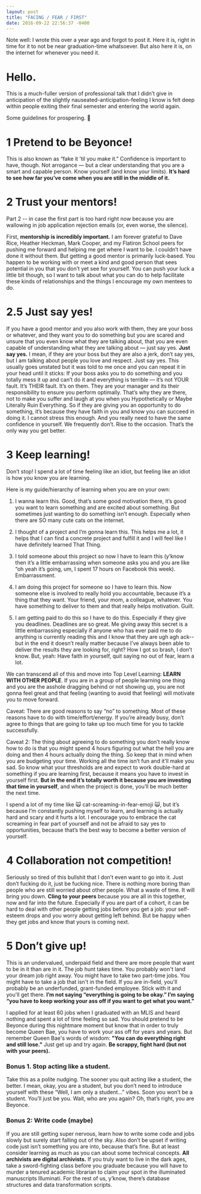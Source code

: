 ```yaml
---
layout: post
title: "FACING / FEAR / FIRST"
date: 2016-09-22 22:56:37 -0400
---
```


Note well: I wrote this over a year ago and forgot to post it. Here it is, right in time for it to not be near graduation-time whatsoever. But also here it is, on the internet for whenever you need it.

# Hello. 

This is a much-fuller version of professional talk that I didn’t give in anticipation of the slightly nauseated-anticipation-feeling I know is felt deep within people exiting their final semester and entering the world again.

Some guidelines for prospering. 🖖

# 1 Pretend to be Beyonce!

This is also known as “fake it ’til you make it.” Confidence is important to have, though. Not arrogance — but a clear understanding that you are a smart and capable person. Know yourself (and know your limits). **It’s hard to see how far you’ve come when you are still in the middle of it.**

# 2 Trust your mentors!

Part 2 -- in case the first part is too hard right now because you are wallowing in job application rejection emails (or, even worse, the silence).

First, **mentorship is incredibly important.** I am forever grateful to Dave Rice, Heather Heckman, Mark Cooper, and my Flatiron School peers for pushing me forward and helping me get where I want to be. I couldn’t have done it without them. But getting a good mentor is primarily luck-based. You happen to be working with or meet a kind and good person that sees potential in you that you don’t yet see for yourself. You can push your luck a little bit though, so I want to talk about what you can do to help facilitate these kinds of relationships and the things I encourage my own mentees to do.

# 2.5 Just say yes!

If you have a good mentor and you also work with them, they are your boss or whatever, and they want you to do something but you are scared and unsure that you even know what they are talking about, that you are even capable of understanding what they are talking about — just say yes. **Just say yes.** I mean, if they are your boss but they are also a jerk, don’t say yes, but I am talking about people you love and respect. Just say yes. This usually goes unstated but it was told to me once and you can repeat it in your head until it sticks: If your boss asks you to do something and you totally mess it up and can’t do it and everything is terrible — it’s not YOUR fault. It’s THEIR fault. It’s on them. They are your manager and its their responsibility to ensure you perform optimally. That’s why they are there, not to make you suffer and laugh at you when you Hypothetically or Maybe Literally Ruin Everything. So if they are giving you an opportunity to do something, it’s because they have faith in you and know you can succeed in doing it. I cannot stress this enough. And you really need to have the same confidence in yourself. We frequently don’t. Rise to the occasion. That’s the only way you get better.

# 3 Keep learning!

Don’t stop! I spend a lot of time feeling like an idiot, but feeling like an idiot is how you know you are learning.

Here is my guide/hierarchy of learning when you are on your own:

1. I wanna learn this. Good, that’s some good motivation there, it’s good you want to learn something and are excited about something. But sometimes just wanting to do something isn’t enough. Especially when there are SO many cute cats on the internet.

2. I thought of a project and I’m gonna learn this. This helps me a lot, it helps that I can find a concrete project and fulfill it and I will feel like I have definitely learned That Thing.

3. I told someone about this project so now I have to learn this (y’know then it’s a little embarrassing when someone asks you and you are like “oh yeah it’s going, um, I spent 17 hours on Facebook this week). Embarrassment.

4. I am doing this project for someone so I have to learn this. Now someone else is involved to really hold you accountable, because it’s a thing that they want. Your friend, your mom, a colleague, whatever. You have something to deliver to them and that really helps motivation. Guilt.

5. I am getting paid to do this so I have to do this. Especially if they give you deadlines. Deadlines are so great. Me giving away this secret is a little embarrassing especially if anyone who has ever paid me to do anything is currently reading this and I know that they are ugh agh ack-- but in the end it doesn’t really matter because I’ve always been able to deliver the results they are looking for, right? How I got so brash, I don’t know. But, yeah: Have faith in yourself, quit saying no out of fear, learn a lot.

We can transcend all of this and move into Top Level Learning: **LEARN WITH OTHER PEOPLE**. If you are in a group of people learning one thing and you are the asshole dragging behind or not showing up, you are not gonna feel great and that feeling (wanting to avoid that feeling) will motivate you to move forward.

Caveat: There are good reasons to say “no” to something. Most of these reasons have to do with time/effort/energy. If you’re already busy, don’t agree to things that are going to take up too much time for you to tackle successfully.

Caveat 2: The thing about agreeing to do something you don’t really know how to do is that you might spend 4 hours figuring out what the hell you are doing and then 4 hours actually doing the thing. So keep that in mind when you are budgeting your time. Working all the time isn’t fun and it’ll make you sad. So know what your thresholds are and expect to work double-hard at something if you are learning first, because it means you have to invest in yourself first. **But in the end it’s totally worth it because you are investing that time in yourself**, and when the project is done, you’ll be much better the next time.

I spend a lot of my time like 🙀 cat-screaming-in-fear-emoji 🙀, but it’s because I’m constantly pushing myself to learn, and learning is actually hard and scary and it hurts a lot. I encourage you to embrace the cat screaming in fear part of yourself and not be afraid to say yes to opportunities, because that’s the best way to become a better version of yourself.

# 4 Collaboration not competition!

Seriously so tired of this bullshit that I don’t even want to go into it. Just don’t fucking do it, just be fucking nice. There is nothing more boring than people who are still worried about other people. What a waste of time. It will bring you down. **Cling to your peers** because you are all in this together, now and far into the future. Especially if you are part of a cohort, it can be hard to deal with other people getting jobs before you get a job: your self-esteem drops and you worry about getting left behind. But be happy when they get jobs and know that yours is coming next.

# 5 Don’t give up!

This is an undervalued, underpaid field and there are more people that want to be in it than are in it. The job hunt takes time. You probably won't land your dream job right away. You might have to take two part-time jobs. You might have to take a job that isn't in the field. If you are in-field, you'll probably be an underfunded, grant-funded employee. Stick with it and you'll get there. **I’m not saying “everything is going to be okay.” I’m saying “you have to keep working your ass off if you want to get what you want."**

I applied for at least 60 jobs when I graduated with an MLIS and heard nothing and spent a lot of time feeling so sad. You should pretend to be Beyonce during this nightmare moment but know that in order to truly become Queen Bae, you have to work your ass off for years and years. But remember Queen Bae's words of wisdom: **"You can do everything right and still lose."** Just get up and try again. **Be scrappy, fight hard (but not with your peers).**

### Bonus 1. Stop acting like a student.

Take this as a polite nudging. The sooner you quit acting like a student, the better. I mean, okay, you are a student, but you don’t need to introduce yourself with these “Well, I am only a student...” vibes. Soon you won’t be a student. You’ll just be you. Wait, who are you again? Oh, that’s right, you are Beyonce.

### Bonus 2: Write code (maybe)

If you are still getting super nervous, learn how to write some code and jobs slowly but surely start falling out of the sky. Also don’t be upset if writing code just isn’t something you are into, because that’s fine. But at least consider learning as much as you can about some technical concepts. **All archivists are digital archivists.** If you truly want to live in the dark ages, take a sword-fighting class before you graduate because you will have to murder a tenured academic librarian to claim your spot in the illuminated manuscripts Illuminati. For the rest of us, y’know, there’s database structures and data transformation scripts.